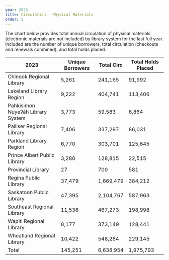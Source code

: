 ```yaml
---
year: 2023
title: Circulation - Physical Materials
order: 5
---
```


The chart below provides total annual circulation of physical materials (electronic materials are not included) by library system for the last full year.  Included are the number of unique borrowers, total circulation (checkouts and renewals combined), and total holds placed.

| 2023 | Unique Borrowers | Total Circ | Total Holds Placed |
| ---- | ---------------- | ---------- | ------------------ |
| Chinook Regional Library | 5,261 | 241,165 | 91,992 |
| Lakeland Library Region | 9,222 | 404,741 | 113,406 |
| Pahkisimon Nuyeʔáh Library System | 3,773 | 59,583 | 6,864 |
| Palliser Regional Library | 7,406 | 337,297 | 86,031 |
| Parkland Library Region | 6,770 | 303,701 | 125,645 |
| Prince Albert Public Library | 3,280 | 128,815 | 22,515 |
| Provincial Library | 27 | 700 | 581 |
| Regina Public Library | 37,479 | 1,669,479 | 384,212 |
| Saskatoon Public Library | 47,395 | 2,104,767 | 587,963 |
| Southeast Regional Library | 11,536 | 467,273 | 198,998 |
| Wapiti Regional Library | 8,177 | 373,149 | 128,441 |
| Wheatland Regional Library | 10,422 | 548,284 | 229,145 |
| Total | 145,251 | 6,638,954 | 1,975,793 |
